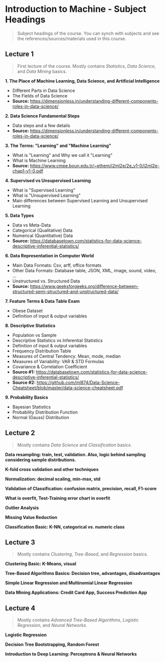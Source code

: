 # Introduction to Machine - Subject Headings
> Subject headings of the course. You can synch with subjects and see the references/sources/materials used in this course. 
## Lecture 1
> First lecture of the course. Mostly contains *Statistics*, *Data Science*, and *Data Mining* basics.

**1. The Place of Machine Learning, Data Science, and Artificial Intelligence**
- Different Parts in Data Science
- The Fields of Data Science
- **Source:** https://dimensionless.in/understanding-different-components-roles-in-data-science/

**2. Data Science Fundamental Steps**
- Data steps and a few details
- **Source:** https://dimensionless.in/understanding-different-components-roles-in-data-science/

**3. The Terms: "Learning" and "Machine Learning"**
- What is "Learning" and Why we call it "Learning"
- What is Machine Learning
- **Source:** https://www.cmpe.boun.edu.tr/~ethem/i2ml2e/2e_v1-0/i2ml2e-chap1-v1-0.pdf

**4. Supervised vs Unsupervised Learning**
- What is "Supervised Learning"
- What is "Unsupervised Learning"
- Main differences between Supervised Learning and Unsupervised Learning

**5. Data Types**
- Data vs Meta-Data
- Categorical (Qualitative) Data
- Numerical (Quantitative) Data
- **Source:** https://databasetown.com/statistics-for-data-science-descriptive-inferential-statistics/

**6. Data Representation in Computer World**
- Main Data Formats: Csv, arff, office formats
- Other Data Formats: Database table, JSON, XML, image, sound, video, ...
- Unstructured vs. Structured Data
- **Source:** https://www.geeksforgeeks.org/difference-between-structured-semi-structured-and-unstructured-data/

**7. Feature Terms & Data Table Exam**
- Obese Dataset
- Definition of input & output variables
		
**8. Descriptive Statistics**
- Population vs Sample
- Descriptive Statistics vs Inferential Statistics
- Definition of input & output variables
- Frequency Distribution Table
- Measures of Central Tendency: Mean, mode, median
- Measures of Variability: VAR & STD Formulas
- Covariance & Correlation Coefficient
- **Source #1:** https://databasetown.com/statistics-for-data-science-descriptive-inferential-statistics/
- **Source #2:** https://github.com/ml874/Data-Science-Cheatsheet/blob/master/data-science-cheatsheet.pdf

**9. Probability Basics**
- Bayesian Statistics
- Probability Distribution Function 
- Normal (Gauss) Distribution

## Lecture 2
>Mostly contains *Data Science* and *Classification* basics.

**Data resampling: train, test, validation. Also, logic behind sampling considering sample distributions.**

**K-fold cross validation and other techniques**

**Normalization: decimal scaling, min-max, std**

**Validation of Classification: confusion matrix, precision, recall, F1-score**

**What is overfit, Test-Training error chart in overfit**

**Outlier Analysis**

**Missing Value Reduction**

**Classification Basic: K-NN, categorical vs. numeric class**

## Lecture 3
> Mostly contains *Clustering*, *Tree-Based*, and *Regression* basics.

**Clustering Basic: K-Means, visual**

**Tree-Based Algorithms Basics: Decision tree, advantages, disadvantages**

**Simple Linear Regression and Multinomial Linear Regression**

**Data Mining Applications: Credit Card App, Success Prediction App**

## Lecture 4
> Mostly contains *Advanced Tree-Based Algorithms*, *Logistic Regression*, and *Neural Networks*.

**Logistic Regression**

**Decision Tree Bootstrapping, Random Forest**

**Introduction to Deep Learning: Perceptrons & Neural Networks**
